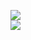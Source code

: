 [![](https://img.shields.io/badge/Made%20With-Github%20Spray-lightgrey.svg?style=for-the-badge&logo=github)](https://github.com/Annihil/github-spray#31587)  
[![](https://i.imgur.com/2DrTn0Z.gif)](https://github.com/Annihil/github-spray)